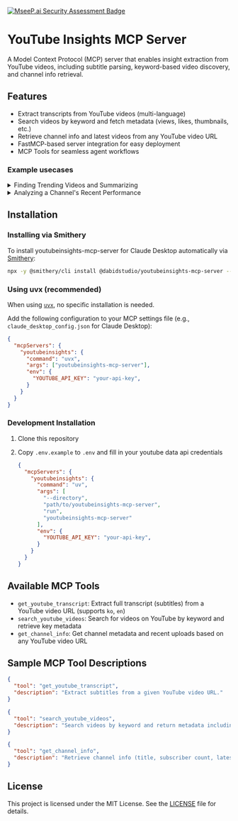 [![MseeP.ai Security Assessment Badge](https://mseep.net/pr/dabidstudio-youtubeinsights-mcp-server-badge.png)](https://mseep.ai/app/dabidstudio-youtubeinsights-mcp-server)

# YouTube Insights MCP Server


A Model Context Protocol (MCP) server that enables insight extraction from YouTube videos, including subtitle parsing, keyword-based video discovery, and channel info retrieval.

## Features

- Extract transcripts from YouTube videos (multi-language)
- Search videos by keyword and fetch metadata (views, likes, thumbnails, etc.)
- Retrieve channel info and latest videos from any YouTube video URL
- FastMCP-based server integration for easy deployment
- MCP Tools for seamless agent workflows


### Example usecases


<details>
<summary>Finding Trending Videos and Summarizing</summary>
<img src="https://github.com/user-attachments/assets/60a97619-13cf-4aba-807e-0fad0a4f3b42" width="480"/>
</details>
 
<details>
<summary>Analyzing a Channel's Recent Performance</summary>
<img src="https://github.com/user-attachments/assets/4f35a716-0c92-4368-8ba5-0b564613aae0" width="480"/>
</details>



## Installation


### Installing via Smithery

To install youtubeinsights-mcp-server for Claude Desktop automatically via [Smithery](https://smithery.ai/server/@dabidstudio/youtubeinsights-mcp-server):

```bash
npx -y @smithery/cli install @dabidstudio/youtubeinsights-mcp-server --client claude
```

### Using uvx (recommended)

When using [`uvx`](https://docs.astral.sh/uv/guides/tools/), no specific installation is needed.

Add the following configuration to your MCP settings file (e.g., `claude_desktop_config.json` for Claude Desktop):

```json
{
  "mcpServers": {
    "youtubeinsights": {
      "command": "uvx",
      "args": ["youtubeinsights-mcp-server"],
      "env": {
        "YOUTUBE_API_KEY": "your-api-key",
      }
    }
  }
}
```

### Development Installation

1. Clone this repository

2. Copy `.env.example` to `.env` and fill in your youtube data api credentials

    ```json
    {
      "mcpServers": {
        "youtubeinsights": {
          "command": "uv",
          "args": [
            "--directory",
            "path/to/youtubeinsights-mcp-server",
            "run",
            "youtubeinsights-mcp-server"
          ],
          "env": {
            "YOUTUBE_API_KEY": "your-api-key",
          }
        }
      }
    }
    ```

## Available MCP Tools

- `get_youtube_transcript`: Extract full transcript (subtitles) from a YouTube video URL (supports `ko`, `en`)
- `search_youtube_videos`: Search for videos on YouTube by keyword and retrieve key metadata
- `get_channel_info`: Get channel metadata and recent uploads based on any YouTube video URL

## Sample MCP Tool Descriptions

```json
{
  "tool": "get_youtube_transcript",
  "description": "Extract subtitles from a given YouTube video URL."
}
```

```json
{
  "tool": "search_youtube_videos",
  "description": "Search videos by keyword and return metadata including views, likes, and thumbnails."
}
```

```json
{
  "tool": "get_channel_info",
  "description": "Retrieve channel info (title, subscriber count, latest uploads) based on a video URL."
}
```


## License

This project is licensed under the MIT License. See the [LICENSE](LICENSE) file for details.
